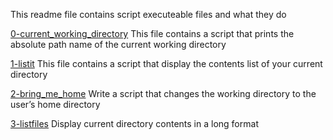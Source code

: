 This readme file contains script executeable files and what they do

[0-current_working_directory](0-current_working_directory)
This file contains a script that prints the absolute path name of the current working directory

[1-listit](1-listit)
This file contains a script that display the contents list of your current directory

[2-bring_me_home](2-bring_me_home)
Write a script that changes the working directory to the user’s home directory

[3-listfiles](3-listfiles)
Display current directory contents in a long format

